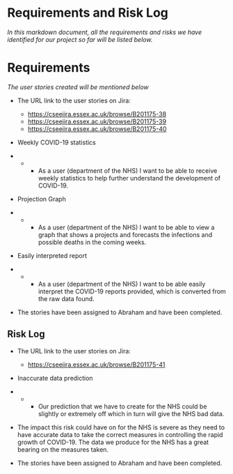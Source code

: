 # Requirements and Risk Log

*In this markdown document, all the requirements and risks we have identified for our project so far will be listed below.*

# Requirements

*The user stories created will be mentioned below*

* The URL link to the user stories on Jira:
    * https://cseejira.essex.ac.uk/browse/B201175-38
    * https://cseejira.essex.ac.uk/browse/B201175-39
    * https://cseejira.essex.ac.uk/browse/B201175-40



* Weekly COVID-19 statistics
    
* * * As a user (department of the NHS) I want to be able to receive  weekly statistics to help further understand the development of COVID-19.




* Projection Graph

* * * As a user (department of the NHS) I want to be able to view a graph that shows a projects and forecasts the infections and possible deaths in the coming weeks.


* Easily interpreted report

* * * As a user (department of the NHS) I want to be able easily interpret the COVID-19 reports provided, which is converted from the raw data found.
    

* The stories have been assigned to Abraham and have been completed.

## Risk Log

* The URL link to the user stories on Jira:
    * https://cseejira.essex.ac.uk/browse/B201175-41


* Inaccurate data prediction

* * * Our prediction that we have to create for the NHS could be slightly or extremely off which in turn will give the NHS bad data.


* The impact this risk could have on for the NHS is severe as they need to have accurate data to take the correct measures in controlling the rapid growth of COVID-19. The data we produce for the NHS has a great bearing on the measures taken. 


* The stories have been assigned to Abraham and have been completed.
